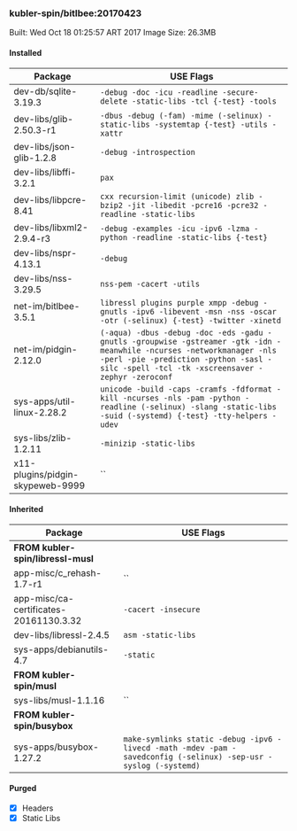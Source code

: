 ### kubler-spin/bitlbee:20170423

Built: Wed Oct 18 01:25:57 ART 2017
Image Size: 26.3MB

#### Installed
Package | USE Flags
--------|----------
dev-db/sqlite-3.19.3 | `-debug -doc -icu -readline -secure-delete -static-libs -tcl {-test} -tools`
dev-libs/glib-2.50.3-r1 | `-dbus -debug (-fam) -mime (-selinux) -static-libs -systemtap {-test} -utils -xattr`
dev-libs/json-glib-1.2.8 | `-debug -introspection`
dev-libs/libffi-3.2.1 | `pax`
dev-libs/libpcre-8.41 | `cxx recursion-limit (unicode) zlib -bzip2 -jit -libedit -pcre16 -pcre32 -readline -static-libs`
dev-libs/libxml2-2.9.4-r3 | `-debug -examples -icu -ipv6 -lzma -python -readline -static-libs {-test}`
dev-libs/nspr-4.13.1 | `-debug`
dev-libs/nss-3.29.5 | `nss-pem -cacert -utils`
net-im/bitlbee-3.5.1 | `libressl plugins purple xmpp -debug -gnutls -ipv6 -libevent -msn -nss -oscar -otr (-selinux) {-test} -twitter -xinetd`
net-im/pidgin-2.12.0 | `(-aqua) -dbus -debug -doc -eds -gadu -gnutls -groupwise -gstreamer -gtk -idn -meanwhile -ncurses -networkmanager -nls -perl -pie -prediction -python -sasl -silc -spell -tcl -tk -xscreensaver -zephyr -zeroconf`
sys-apps/util-linux-2.28.2 | `unicode -build -caps -cramfs -fdformat -kill -ncurses -nls -pam -python -readline (-selinux) -slang -static-libs -suid (-systemd) {-test} -tty-helpers -udev`
sys-libs/zlib-1.2.11 | `-minizip -static-libs`
x11-plugins/pidgin-skypeweb-9999 | ``
#### Inherited
Package | USE Flags
--------|----------
**FROM kubler-spin/libressl-musl** |
app-misc/c_rehash-1.7-r1 | ``
app-misc/ca-certificates-20161130.3.32 | `-cacert -insecure`
dev-libs/libressl-2.4.5 | `asm -static-libs`
sys-apps/debianutils-4.7 | `-static`
**FROM kubler-spin/musl** |
sys-libs/musl-1.1.16 | ``
**FROM kubler-spin/busybox** |
sys-apps/busybox-1.27.2 | `make-symlinks static -debug -ipv6 -livecd -math -mdev -pam -savedconfig (-selinux) -sep-usr -syslog (-systemd)`
#### Purged
- [x] Headers
- [x] Static Libs
